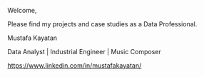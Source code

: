 Welcome,

Please find my projects and case studies as a Data Professional.


Mustafa Kayatan

Data Analyst | Industrial Engineer | Music Composer

https://www.linkedin.com/in/mustafakayatan/

